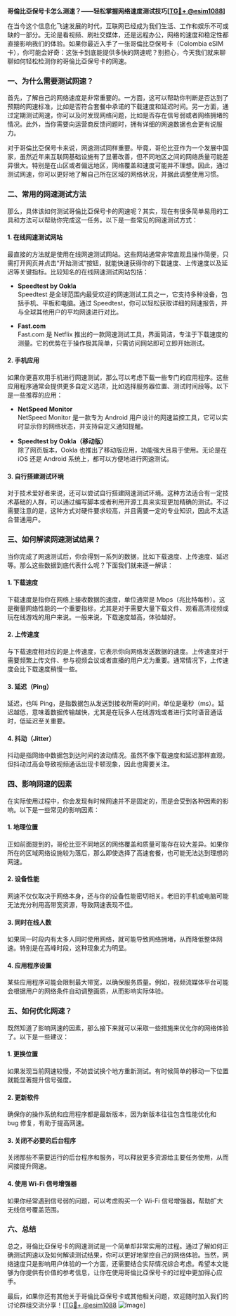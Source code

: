 **哥倫比亞保号卡怎么测速？——轻松掌握网络速度测试技巧[[TG💪+ @esim1088](https://t.me/s/esim1088)]**

在当今这个信息化飞速发展的时代，互联网已经成为我们生活、工作和娱乐不可或缺的一部分。无论是看视频、刷社交媒体，还是远程办公，网络的速度和稳定性都直接影响我们的体验。如果你最近入手了一张哥倫比亞保号卡（Colombia eSIM卡），你可能会好奇：这张卡到底能提供多快的网速呢？别担心，今天我们就来聊聊如何轻松检测你的哥倫比亞保号卡的网速。

### 一、为什么需要测试网速？

首先，了解自己的网络速度是非常重要的。一方面，这可以帮助你判断是否达到了预期的网速标准，比如是否符合套餐中承诺的下载速度和延迟时间。另一方面，通过定期测试网速，你可以及时发现网络问题，比如是否存在信号弱或者网络拥堵的情况。此外，当你需要向运营商反馈问题时，拥有详细的网速数据也会更有说服力。

对于哥倫比亞保号卡来说，网速测试同样重要。毕竟，哥伦比亚作为一个发展中国家，虽然近年来互联网基础设施有了显著改善，但不同地区之间的网络质量可能差异很大。特别是在山区或者偏远地区，网络覆盖和速度可能并不理想。因此，通过测试网速，你可以更好地了解自己所在区域的网络状况，并据此调整使用习惯。

### 二、常用的网速测试方法

那么，具体该如何测试哥倫比亞保号卡的网速呢？其实，现在有很多简单易用的工具和方法可以帮助你完成这一任务。以下是一些常见的网速测试方式：

#### 1. 在线网速测试网站

最直接的方法就是使用在线网速测试网站。这些网站通常非常直观且操作简便，只需打开网页并点击“开始测试”按钮，就能快速获得你的下载速度、上传速度以及延迟等关键指标。比较知名的在线网速测试网站包括：

- **Speedtest by Ookla**  
  Speedtest 是全球范围内最受欢迎的网速测试工具之一，它支持多种设备，包括手机、平板和电脑。通过 Speedtest，你可以轻松获取详细的网速报告，并与全球其他用户的平均网速进行对比。

- **Fast.com**  
  Fast.com 是 Netflix 推出的一款网速测试工具，界面简洁，专注于下载速度的测量。它的优势在于操作极其简单，只需访问网站即可立即开始测试。

#### 2. 手机应用

如果你更喜欢用手机进行网速测试，那么可以考虑下载一些专门的应用程序。这些应用程序通常会提供更多自定义选项，比如选择服务器位置、测试时间段等。以下是一些推荐的应用：

- **NetSpeed Monitor**  
  NetSpeed Monitor 是一款专为 Android 用户设计的网速监控工具，它可以实时显示你的网络状态，并支持自定义通知提醒。

- **Speedtest by Ookla（移动版）**  
  除了网页版本，Ookla 也推出了移动版应用，功能强大且易于使用。无论是在 iOS 还是 Android 系统上，都可以方便地进行网速测试。

#### 3. 自行搭建测试环境

对于技术爱好者来说，还可以尝试自行搭建网速测试环境。这种方法适合有一定技术基础的人群，可以通过编写脚本或者利用开源工具来实现更加精确的测试。不过需要注意的是，这种方式对硬件要求较高，并且需要一定的专业知识，因此不太适合普通用户。

### 三、如何解读网速测试结果？

当你完成了网速测试后，你会得到一系列的数据，比如下载速度、上传速度、延迟等。那么这些数据到底代表什么呢？下面我们就来逐一解读：

#### 1. 下载速度

下载速度是指你在网络上接收数据的速度，单位通常是 Mbps（兆比特每秒）。这是衡量网络性能的一个重要指标，尤其是对于需要大量下载文件、观看高清视频或玩在线游戏的用户来说。一般来说，下载速度越高，体验越好。

#### 2. 上传速度

与下载速度相对应的是上传速度，它表示你向网络发送数据的速度。上传速度对于需要频繁上传文件、参与视频会议或者直播的用户尤为重要。通常情况下，上传速度会比下载速度稍慢一些。

#### 3. 延迟（Ping）

延迟，也叫 Ping，是指数据包从发送到接收所需的时间，单位是毫秒（ms）。延迟越低，意味着数据传输越快，尤其是在玩多人在线游戏或者进行实时语音通话时，低延迟至关重要。

#### 4. 抖动（Jitter）

抖动是指网络中数据包到达时间的波动情况。虽然不像下载速度和延迟那样直观，但抖动过高会导致视频通话出现卡顿现象，因此也需要关注。

### 四、影响网速的因素

在实际使用过程中，你会发现有时候网速并不是固定的，而是会受到各种因素的影响。以下是一些常见的影响因素：

#### 1. 地理位置

正如前面提到的，哥伦比亚不同地区的网络覆盖和质量可能存在较大差异。如果你所在的区域网络设施较为落后，那么即使选择了高速套餐，也可能无法达到理想的网速。

#### 2. 设备性能

网速不仅仅取决于网络本身，还与你的设备性能密切相关。老旧的手机或电脑可能无法充分利用高带宽资源，导致网速表现不佳。

#### 3. 同时在线人数

如果同一时段内有太多人同时使用网络，就可能导致网络拥堵，从而降低整体网速。特别是在高峰时段，这种现象尤为明显。

#### 4. 应用程序设置

某些应用程序可能会限制最大带宽，以确保服务质量。例如，视频流媒体平台可能会根据用户的网络条件自动调整画质，从而影响实际体验。

### 五、如何优化网速？

既然知道了影响网速的因素，那么接下来就可以采取一些措施来优化你的网络体验了。以下是一些建议：

#### 1. 更换位置

如果发现当前网速较慢，不妨尝试换个地方重新测试。有时候简单的移动一下位置就能显著提升信号强度。

#### 2. 更新软件

确保你的操作系统和应用程序都是最新版本，因为新版本往往包含性能优化和 bug 修复，有助于提高网速。

#### 3. 关闭不必要的后台程序

关闭那些不需要运行的后台程序和服务，可以释放更多资源给主要任务使用，从而间接提升网速。

#### 4. 使用 Wi-Fi 信号增强器

如果你经常遇到信号弱的问题，可以考虑购买一个 Wi-Fi 信号增强器，帮助扩大无线信号覆盖范围。

### 六、总结

总之，哥倫比亞保号卡的网速测试是一个简单却非常实用的过程。通过了解如何正确测试网速以及如何解读测试结果，你可以更好地掌控自己的网络体验。当然，网络速度只是影响用户体验的一个方面，还需要结合实际情况综合考虑。希望本文能够为你提供有价值的参考信息，让你在使用哥倫比亞保号卡的过程中更加得心应手。

最后，如果你还有其他关于哥倫比亞保号卡或其他相关问题，欢迎随时加入我们的讨论群组交流分享！[[TG💪+ @esim1088](https://t.me/s/esim1088) ![Image](https://i.postimg.cc/4NQfJmqS/Snipaste-2025-05-13-00-14-12.png)]